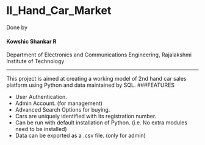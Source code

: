 # II_Hand_Car_Market
Done by
#### Kowshic Shankar R
Department of Electronics and Communications Engineering, 
Rajalakshmi Institute of Technology
_______________________________________________________________
This project is aimed at creating a working model of 2nd hand car sales platform using Python and data maintained by SQL.
###FEATURES
* User Authentication.
* Admin Account. (for management)
* Advanced Search Options for buying.
* Cars are uniquely identified with its registration number.
* Can be run with default installation of Python. (i.e. No extra modules need to be installed)
* Data can be exported as a .csv file. (only for admin)



